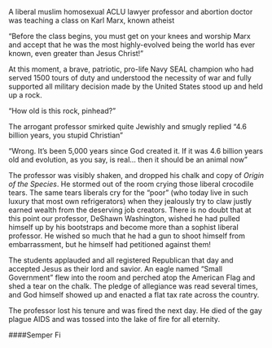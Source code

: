 A liberal muslim homosexual ACLU lawyer professor and abortion doctor was teaching a class on Karl Marx, known atheist

“Before the class begins, you must get on your knees and worship Marx and accept that he was the most highly-evolved being the world has ever known, even greater than Jesus Christ!”

At this moment, a brave, patriotic, pro-life Navy SEAL champion who had served 1500 tours of duty and understood the necessity of war and fully supported all military decision made by the United States stood up and held up a rock.

“How old is this rock, pinhead?”

The arrogant professor smirked quite Jewishly and smugly replied “4.6 billion years, you stupid Christian”

“Wrong. It’s been 5,000 years since God created it. If it was 4.6 billion years old and evolution, as you say, is real… then it should be an animal now”

The professor was visibly shaken, and dropped his chalk and copy of *Origin of the Species*. He stormed out of the room crying those liberal crocodile tears. The same tears liberals cry for the “poor” (who today live in such luxury that most own refrigerators) when they jealously try to claw justly earned wealth from the deserving job creators. There is no doubt that at this point our professor, DeShawn Washington, wished he had pulled himself up by his bootstraps and become more than a sophist liberal professor. He wished so much that he had a gun to shoot himself from embarrassment, but he himself had petitioned against them!

The students applauded and all registered Republican that day and accepted Jesus as their lord and savior. An eagle named “Small Government” flew into the room and perched atop the American Flag and shed a tear on the chalk. The pledge of allegiance was read several times, and God himself showed up and enacted a flat tax rate across the country.

The professor lost his tenure and was fired the next day. He died of the gay plague AIDS and was tossed into the lake of fire for all eternity.

####Semper Fi
